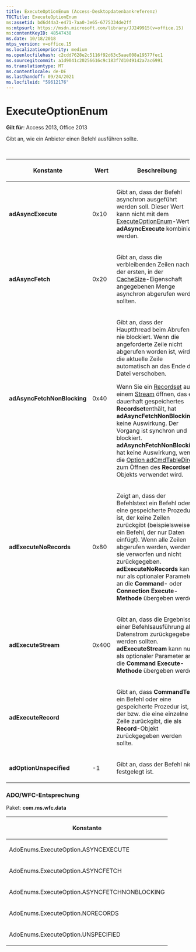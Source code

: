 ```yaml
---
title: ExecuteOptionEnum (Access-Desktopdatenbankreferenz)
TOCTitle: ExecuteOptionEnum
ms:assetid: bd6d44a3-e471-7aa0-3e65-6775334de2ff
ms:mtpsurl: https://msdn.microsoft.com/library/JJ249915(v=office.15)
ms:contentKeyID: 48547438
ms.date: 10/18/2018
mtps_version: v=office.15
ms.localizationpriority: medium
ms.openlocfilehash: c2cdd7628e2c5116f92d63c5aae008a19577fec1
ms.sourcegitcommit: a1d9041c20256616c9c183f7d1049142a7ac6991
ms.translationtype: MT
ms.contentlocale: de-DE
ms.lasthandoff: 09/24/2021
ms.locfileid: "59612176"
---
```

# <a name="executeoptionenum"></a>ExecuteOptionEnum

**Gilt für**: Access 2013, Office 2013

Gibt an, wie ein Anbieter einen Befehl ausführen sollte.

<br/>

<table>
<colgroup>
<col style="width: 33%" />
<col style="width: 33%" />
<col style="width: 33%" />
</colgroup>
<thead>
<tr class="header">
<th><p>Konstante</p></th>
<th><p>Wert</p></th>
<th><p>Beschreibung</p></th>
</tr>
</thead>
<tbody>
<tr class="odd">
<td><p><strong>adAsyncExecute</strong></p></td>
<td><p>0x10</p></td>
<td><p>Gibt an, dass der Befehl asynchron ausgeführt werden soll. Dieser Wert kann nicht mit dem <a href="commandtypeenum.md">ExecuteOptionEnum</a>-Wert <strong>adAsyncExecute</strong> kombiniert werden.</p></td>
</tr>
<tr class="even">
<td><p><strong>adAsyncFetch</strong></p></td>
<td><p>0x20</p></td>
<td><p>Gibt an, dass die verbleibenden Zeilen nach der ersten, in der <a href="cachesize-property-ado.md">CacheSize</a>-Eigenschaft angegebenen Menge asynchron abgerufen werden sollten.</p></td>
</tr>
<tr class="odd">
<td><p><strong>adAsyncFetchNonBlocking</strong></p></td>
<td><p>0x40</p></td>
<td><p>Gibt an, dass der Hauptthread beim Abrufen nie blockiert. Wenn die angeforderte Zeile nicht abgerufen worden ist, wird die aktuelle Zeile automatisch an das Ende der Datei verschoben.
</p><p>Wenn Sie ein <a href="recordset-object-ado.md">Recordset</a> aus einem <a href="stream-object-ado.md">Stream</a> öffnen, das ein dauerhaft gespeichertes <strong>Recordset</strong>enthält, hat <strong>adAsyncFetchNonBlocking</strong> keine Auswirkung. Der Vorgang ist synchron und blockiert. <strong>adAsynchFetchNonBlocking</strong> hat keine Auswirkung, wenn die <a href="commandtypeenum.md">Option adCmdTableDirect</a> zum Öffnen des <strong>Recordset</strong>-Objekts verwendet wird.</p></td>
</tr>
<tr class="even">
<td><p><strong>adExecuteNoRecords</strong></p></td>
<td><p>0x80</p></td>
<td><p>Zeigt an, dass der Befehlstext ein Befehl oder eine gespeicherte Prozedur ist, der keine Zeilen zurückgibt (beispielsweise ein Befehl, der nur Daten einfügt). Wenn alle Zeilen abgerufen werden, werden sie verworfen und nicht zurückgegeben. <strong>adExecuteNoRecords</strong> kann nur als optionaler Parameter an die <strong>Command-</strong> oder <strong>Connection</strong> <strong>Execute-Methode</strong> übergeben werden.</p></td>
</tr>
<tr class="odd">
<td><p><strong>adExecuteStream</strong></p></td>
<td><p>0x400</p></td>
<td><p>Gibt an, dass die Ergebnisse einer Befehlsausführung als Datenstrom zurückgegeben werden sollten. <strong>adExecuteStream</strong> kann nur als optionaler Parameter an die <strong>Command</strong> <strong>Execute-Methode</strong> übergeben werden.</p></td>
</tr>
<tr class="even">
<td><p><strong>adExecuteRecord</strong></p></td>
<td><p><br />
</p></td>
<td><p>Gibt an, dass <strong>CommandText</strong> ein Befehl oder eine gespeicherte Prozedur ist, der bzw. die eine einzelne Zeile zurückgibt, die als <strong>Record</strong>-Objekt zurückgegeben werden sollte.</p></td>
</tr>
<tr class="odd">
<td><p><strong>adOptionUnspecified</strong></p></td>
<td><p>-1</p></td>
<td><p>Gibt an, dass der Befehl nicht festgelegt ist.</p></td>
</tr>
</tbody>
</table>


### <a name="adowfc-equivalent"></a>ADO/WFC-Entsprechung

Paket: **com.ms.wfc.data**

<table>
<colgroup>
<col style="width: 100%" />
</colgroup>
<thead>
<tr class="header">
<th><p>Konstante</p></th>
</tr>
</thead>
<tbody>
<tr class="odd">
<td><p>AdoEnums.ExecuteOption.ASYNCEXECUTE</p></td>
</tr>
<tr class="even">
<td><p>AdoEnums.ExecuteOption.ASYNCFETCH</p></td>
</tr>
<tr class="odd">
<td><p>AdoEnums.ExecuteOption.ASYNCFETCHNONBLOCKING</p></td>
</tr>
<tr class="even">
<td><p>AdoEnums.ExecuteOption.NORECORDS</p></td>
</tr>
<tr class="odd">
<td><p>AdoEnums.ExecuteOption.UNSPECIFIED</p></td>
</tr>
</tbody>
</table>

